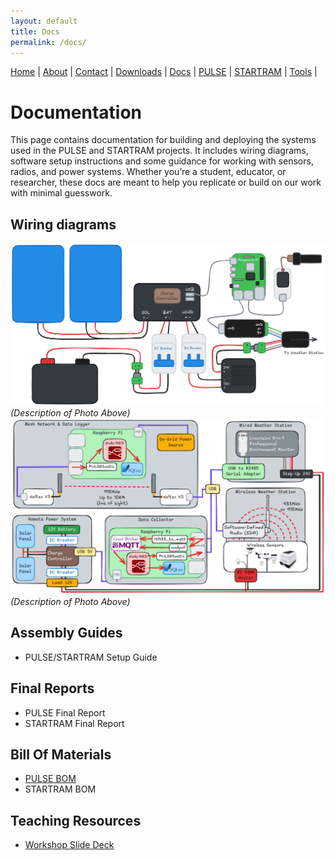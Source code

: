 ```yaml
---
layout: default
title: Docs
permalink: /docs/
---
```

<nav>
  <a href="{{ '/' | relative_url }}">Home</a> |
  <a href="{{ '/about/' | relative_url }}">About</a> |
  <a href="{{ '/contact/' | relative_url }}">Contact</a> |
  <a href="{{ '/downloads/' | relative_url }}">Downloads</a> |
  <a href="{{ '/docs/' | relative_url }}">Docs</a> |
  <a href="{{ '/pulse/' | relative_url }}">PULSE</a> |
  <a href="{{ '/startram/' | relative_url }}">STARTRAM</a> |
  <a href="{{ '/tools/' | relative_url }}">Tools</a> |
</nav>

# Documentation
This page contains documentation for building and deploying the systems used in the PULSE and STARTRAM projects. It includes wiring diagrams, software setup instructions and some guidance for working with sensors, radios, and power systems. Whether you’re a student, educator, or researcher, these docs are meant to help you replicate or build on our work with minimal guesswork.

## Wiring diagrams
![PULSEMAP](https://github.com/uaf-t3/pulse-startram/blob/main/assets/PULSEmap.png?raw=true)
*(Description of Photo Above)*
![OMNISEERCOMPONENTS](https://github.com/uaf-t3/pulse-startram/blob/main/assets/OMNISEER_components.png?raw=true)
*(Description of Photo Above)*

## Assembly Guides
- PULSE/STARTRAM Setup Guide


## Final Reports
- PULSE Final Report
- STARTRAM Final Report


## Bill Of Materials
- [PULSE BOM](https://docs.google.com/spreadsheets/d/10uC5fZ4h2JDtwxPtUhvvF3GIogL7pprvKqrKfWEeraI/edit?usp=sharing)
- STARTRAM BOM


## Teaching Resources
- [Workshop Slide Deck](https://docs.google.com/presentation/d/1SaqSV5NGbhW8mlMzOuroytjIced-hquEMgIYkwTYrAI/edit?usp=sharing)